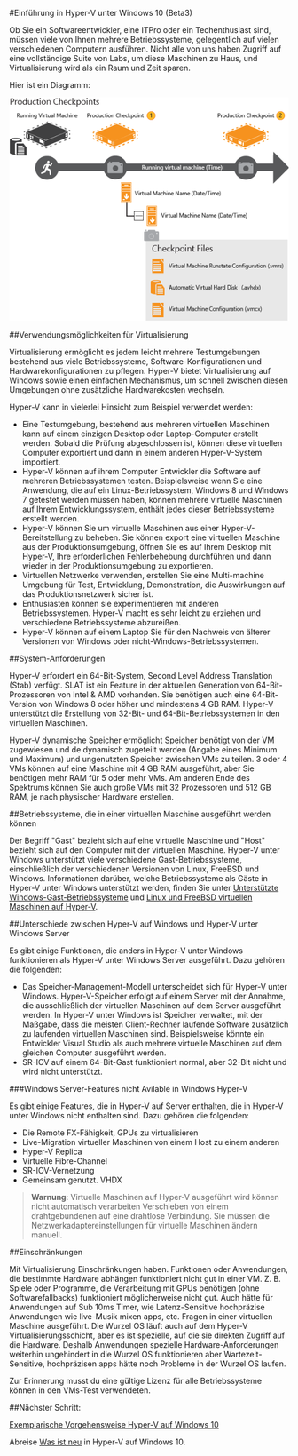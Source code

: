 #Einführung in Hyper-V unter Windows 10 (Beta3)

Ob Sie ein Softwareentwickler, eine ITPro oder ein Techenthusiast sind, müssen viele von Ihnen mehrere Betriebssysteme, gelegentlich auf vielen verschiedenen Computern ausführen.
Nicht alle von uns haben Zugriff auf eine vollständige Suite von Labs, um diese Maschinen zu Haus, und Virtualisierung wird als ein Raum und Zeit sparen.

Hier ist ein Diagramm:

![Bild](media/ProductionCheckpoints.png)

##Verwendungsmöglichkeiten für Virtualisierung

Virtualisierung ermöglicht es jedem leicht mehrere Testumgebungen bestehend aus viele Betriebssysteme, Software-Konfigurationen und Hardwarekonfigurationen zu pflegen.
Hyper-V bietet Virtualisierung auf Windows sowie einen einfachen Mechanismus, um schnell zwischen diesen Umgebungen ohne zusätzliche Hardwarekosten wechseln.

Hyper-V kann in vielerlei Hinsicht zum Beispiel verwendet werden:

*   Eine Testumgebung, bestehend aus mehreren virtuellen Maschinen kann auf einem einzigen Desktop oder Laptop-Computer erstellt werden.
    Sobald die Prüfung abgeschlossen ist, können diese virtuellen Computer exportiert und dann in einem anderen Hyper-V-System importiert.
*   Hyper-V können auf ihrem Computer Entwickler die Software auf mehreren Betriebssystemen testen.
    Beispielsweise wenn Sie eine Anwendung, die auf ein Linux-Betriebssystem, Windows 8 und Windows 7 getestet werden müssen haben, können mehrere virtuelle Maschinen auf Ihrem Entwicklungssystem, enthält jedes dieser Betriebssysteme erstellt werden.
*   Hyper-V können Sie um virtuelle Maschinen aus einer Hyper-V-Bereitstellung zu beheben.
    Sie können export eine virtuellen Maschine aus der Produktionsumgebung, öffnen Sie es auf Ihrem Desktop mit Hyper-V, Ihre erforderlichen Fehlerbehebung durchführen und dann wieder in der Produktionsumgebung zu exportieren.
*   Virtuellen Netzwerke verwenden, erstellen Sie eine Multi-machine Umgebung für Test, Entwicklung, Demonstration, die Auswirkungen auf das Produktionsnetzwerk sicher ist.
*   Enthusiasten können sie experimentieren mit anderen Betriebssystemen.
    Hyper-V macht es sehr leicht zu erziehen und verschiedene Betriebssysteme abzureißen.
*   Hyper-V können auf einem Laptop Sie für den Nachweis von älterer Versionen von Windows oder nicht-Windows-Betriebssystemen.

##System-Anforderungen

Hyper-V erfordert ein 64-Bit-System, Second Level Address Translation (Stab) verfügt. SLAT ist ein Feature in der aktuellen Generation von 64-Bit-Prozessoren von Intel & AMD vorhanden. Sie benötigen auch eine 64-Bit-Version von Windows 8 oder höher und mindestens 4 GB RAM. Hyper-V unterstützt die Erstellung von 32-Bit- und 64-Bit-Betriebssystemen in den virtuellen Maschinen.

Hyper-V dynamische Speicher ermöglicht Speicher benötigt von der VM zugewiesen und de dynamisch zugeteilt werden (Angabe eines Minimum und Maximum) und ungenutzten Speicher zwischen VMs zu teilen.
3 oder 4 VMs können auf eine Maschine mit 4 GB RAM ausgeführt, aber Sie benötigen mehr RAM für 5 oder mehr VMs.
Am anderen Ende des Spektrums können Sie auch große VMs mit 32 Prozessoren und 512 GB RAM, je nach physischer Hardware erstellen.

##Betriebssysteme, die in einer virtuellen Maschine ausgeführt werden können

Der Begriff "Gast" bezieht sich auf eine virtuelle Maschine und "Host" bezieht sich auf den Computer mit der virtuellen Maschine.
Hyper-V unter Windows unterstützt viele verschiedene Gast-Betriebssysteme, einschließlich der verschiedenen Versionen von Linux, FreeBSD und Windows.
Informationen darüber, welche Betriebssysteme als Gäste in Hyper-V unter Windows unterstützt werden, finden Sie unter [Unterstützte Windows-Gast-Betriebssysteme](supported_guest_os.md) und [Linux und FreeBSD virtuellen Maschinen auf Hyper-V](https://technet.microsoft.com/library/dn531030.aspx).

##Unterschiede zwischen Hyper-V auf Windows und Hyper-V unter Windows Server

Es gibt einige Funktionen, die anders in Hyper-V unter Windows funktionieren als Hyper-V unter Windows Server ausgeführt.
Dazu gehören die folgenden:

*   Das Speicher-Management-Modell unterscheidet sich für Hyper-V unter Windows.
    Hyper-V-Speicher erfolgt auf einem Server mit der Annahme, die ausschließlich der virtuellen Maschinen auf dem Server ausgeführt werden.
    In Hyper-V unter Windows ist Speicher verwaltet, mit der Maßgabe, dass die meisten Client-Rechner laufende Software zusätzlich zu laufenden virtuellen Maschinen sind.
    Beispielsweise könnte ein Entwickler Visual Studio als auch mehrere virtuelle Maschinen auf dem gleichen Computer ausgeführt werden.
*   SR-IOV auf einem 64-Bit-Gast funktioniert normal, aber 32-Bit nicht und wird nicht unterstützt.

###Windows Server-Features nicht Avilable in Windows Hyper-V

Es gibt einige Features, die in Hyper-V auf Server enthalten, die in Hyper-V unter Windows nicht enthalten sind.
Dazu gehören die folgenden:

*   Die Remote FX-Fähigkeit, GPUs zu virtualisieren 
*   Live-Migration virtueller Maschinen von einem Host zu einem anderen
*   Hyper-V Replica
*   Virtuelle Fibre-Channel
*   SR-IOV-Vernetzung
*   Gemeinsam genutzt. VHDX

> **Warnung**: Virtuelle Maschinen auf Hyper-V ausgeführt wird können nicht automatisch verarbeiten Verschieben von einem drahtgebundenen auf eine drahtlose Verbindung.
> Sie müssen die Netzwerkadaptereinstellungen für virtuelle Maschinen ändern manuell.
> 

##Einschränkungen

Mit Virtualisierung Einschränkungen haben.
Funktionen oder Anwendungen, die bestimmte Hardware abhängen funktioniert nicht gut in einer VM.
Z. B. Spiele oder Programme, die Verarbeitung mit GPUs benötigen (ohne Softwarefallbacks) funktioniert möglicherweise nicht gut.
Auch hätte für Anwendungen auf Sub 10ms Timer, wie Latenz-Sensitive hochpräzise Anwendungen wie live-Musik mixen apps, etc. Fragen in einer virtuellen Maschine ausgeführt.
Die Wurzel OS läuft auch auf dem Hyper-V Virtualisierungsschicht, aber es ist spezielle, auf die sie direkten Zugriff auf die Hardware.
Deshalb Anwendungen spezielle Hardware-Anforderungen weiterhin ungehindert in die Wurzel OS funktionieren aber Wartezeit-Sensitive, hochpräzisen apps hätte noch Probleme in der Wurzel OS laufen.

Zur Erinnerung musst du eine gültige Lizenz für alle Betriebssysteme können in den VMs-Test verwendeten.

##Nächster Schritt:

[Exemplarische Vorgehensweise Hyper-V auf Windows 10](..\quick_start\walkthrough.md)

Abreise [Was ist neu](whats_new.md) in Hyper-V auf Windows 10.



